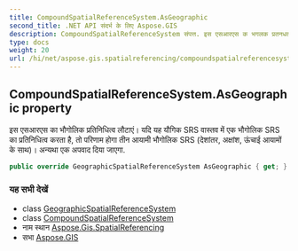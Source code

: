 ```yaml
---
title: CompoundSpatialReferenceSystem.AsGeographic
second_title: .NET API संदर्भ के लिए Aspose.GIS
description: CompoundSpatialReferenceSystem संपत्त. इस एसआरएस क भगलक प्रतनधत्व लटएं यद यह यगक SRS वस्तव में एक भगलक SRS क प्रतनधत्व करत है त परणम हग तन आयम भगलक SRS देशंतर अक्षंश ऊंचई आयमं के सथ अन्यथ एक अपवद दय जएग.
type: docs
weight: 20
url: /hi/net/aspose.gis.spatialreferencing/compoundspatialreferencesystem/asgeographic/
---
```

## CompoundSpatialReferenceSystem.AsGeographic property

इस एसआरएस का भौगोलिक प्रतिनिधित्व लौटाएं। यदि यह यौगिक SRS वास्तव में एक भौगोलिक SRS का प्रतिनिधित्व करता है, तो परिणाम होगा तीन आयामी भौगोलिक SRS (देशांतर, अक्षांश, ऊंचाई आयामों के साथ)। अन्यथा एक अपवाद दिया जाएगा.

```csharp
public override GeographicSpatialReferenceSystem AsGeographic { get; }
```

### यह सभी देखें

* class [GeographicSpatialReferenceSystem](../../geographicspatialreferencesystem/)
* class [CompoundSpatialReferenceSystem](../)
* नाम स्थान [Aspose.Gis.SpatialReferencing](../../compoundspatialreferencesystem/)
* सभा [Aspose.GIS](../../../)


